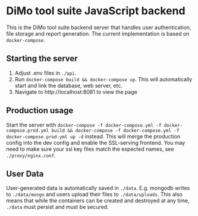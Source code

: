 # DiMo tool suite JavaScript backend

This is the DiMo tool suite backend server that handles user authentication, file storage and report generation. The current implementation is based on `docker-compose`.

## Starting the server

1. Adjust .env files in `./api`.
2. Run `docker-compose build && docker-compose up`. This will automatically start and link the database, web server, etc.
3. Navigate to http://localhost:8081 to view the page

## Production usage
Start the server with `docker-compose -f docker-compose.yml -f docker-compose.prod.yml build && docker-compose -f docker-compose.yml -f docker-compose.prod.yml up -d` instead.
This will merge the production config into the dev config and enable the SSL-serving frontend.
You may need to make sure your ssl key files match the expected names, see `./proxy/nginx.conf`.

## User Data

User-generated data is automatically saved in `./data`. E.g. mongodb writes to `./data/mongo` and users upload their files to `./data/uploads`.
This also means that while the containers can be created and destroyed at any time, `./data` must persist and must be secured.
